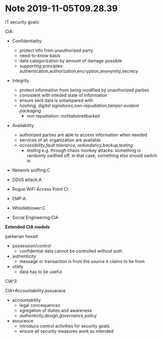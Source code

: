 Note 2019-11-05T09.28.39
========================

IT security goals:

CIA:

* Confidentiality
	* protect info from unauthorized party
	* need-to-know basis
	* data categorization by amount of damage possible
	* *supporting principles:* authentication,authorization,encryption,anonymity,secrecy
* Integrity
	* protect information from being modified by unauthorized parties
	* consistent with inteded state of information
	* ensure sent data is untampered with
	* *hashing, digital signatures,non-repudiation,tamper-evident packaging*
		* non repudiation: nichtabstreitbarkeit
* Availability
	* authorized parties are able to access information when needed
	* services of an organization are available
	* *accessibility,fault tolerance, redundancy,backup,testing*
		* testing e.g. through chaos monkey attacks: something is randomly swithed off.  in that case, something else should switch in
		
		
		
* Network sniffing:C
* DDoS attack:A
* Rogue WiFi Access Point CI
* EMP:A
* Whistleblower:C
* Social Engineering:CIA

**Extended CIA models**

parkerian hexad

* possession/control
	* confidential data cannot be controlled without auth
* authenticity
	* message or transaction is from the source it claims to be from
* utility
	* data has to be useful

CIA^3

CIA+Accountability,assuarane

* accountability
	* legal concequences
	* sgregation of duties and awareness
	* *authenticity,design,governance,policy*
* assurance
	* introduce control activities for security goals
	* ensure all security measures work as intended

